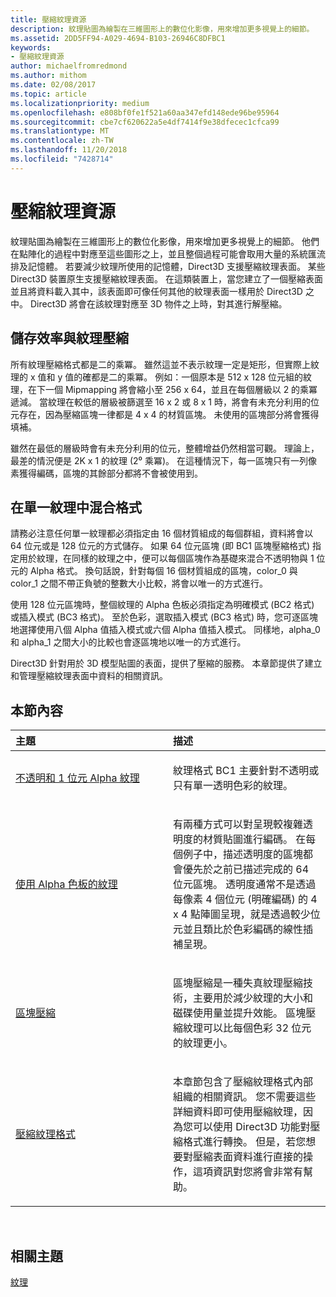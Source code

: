 ```yaml
---
title: 壓縮紋理資源
description: 紋理貼圖為繪製在三維圖形上的數位化影像，用來增加更多視覺上的細節。
ms.assetid: 2DD5FF94-A029-4694-B103-26946C8DFBC1
keywords:
- 壓縮紋理資源
author: michaelfromredmond
ms.author: mithom
ms.date: 02/08/2017
ms.topic: article
ms.localizationpriority: medium
ms.openlocfilehash: e808bf0fe1f521a60aa347efd148ede96be95964
ms.sourcegitcommit: cbe7cf620622a5e4df7414f9e38dfecec1cfca99
ms.translationtype: MT
ms.contentlocale: zh-TW
ms.lasthandoff: 11/20/2018
ms.locfileid: "7428714"
---
```

# <a name="compressed-texture-resources"></a>壓縮紋理資源


紋理貼圖為繪製在三維圖形上的數位化影像，用來增加更多視覺上的細節。 他們在點陣化的過程中對應至這些圖形之上，並且整個過程可能會取用大量的系統匯流排及記憶體。 若要減少紋理所使用的記憶體，Direct3D 支援壓縮紋理表面。 某些 Direct3D 裝置原生支援壓縮紋理表面。 在這類裝置上，當您建立了一個壓縮表面並且將資料載入其中，該表面即可像任何其他的紋理表面一樣用於 Direct3D 之中。 Direct3D 將會在該紋理對應至 3D 物件之上時，對其進行解壓縮。

## <a name="span-idstorage-efficiency-and-texture-compressionspanspan-idstorage-efficiency-and-texture-compressionspanspan-idstorage-efficiency-and-texture-compressionspanstorage-efficiency-and-texture-compression"></a><span id="Storage-Efficiency-and-Texture-Compression"></span><span id="storage-efficiency-and-texture-compression"></span><span id="STORAGE-EFFICIENCY-AND-TEXTURE-COMPRESSION"></span>儲存效率與紋理壓縮


所有紋理壓縮格式都是二的乘冪。 雖然這並不表示紋理一定是矩形，但實際上紋理的 x 值和 y 值的確都是二的乘冪。 例如：一個原本是 512 x 128 位元組的紋理，在下一個 Mipmapping 將會縮小至 256 x 64，並且在每個層級以 2 的乘冪遞減。 當紋理在較低的層級被篩選至 16 x 2 或 8 x 1 時，將會有未充分利用的位元存在，因為壓縮區塊一律都是 4 x 4 的材質區塊。 未使用的區塊部分將會獲得填補。

雖然在最低的層級時會有未充分利用的位元，整體增益仍然相當可觀。 理論上，最差的情況便是 2K x 1 的紋理 (2⁰ 乘冪)。 在這種情況下，每一區塊只有一列像素獲得編碼，區塊的其餘部分都將不會被使用到。

## <a name="span-idmixing-formats-within-a-single-texturespanspan-idmixing-formats-within-a-single-texturespanspan-idmixing-formats-within-a-single-texturespanmixing-formats-within-a-single-texture"></a><span id="Mixing-Formats-Within-a-Single-Texture"></span><span id="mixing-formats-within-a-single-texture"></span><span id="MIXING-FORMATS-WITHIN-A-SINGLE-TEXTURE"></span>在單一紋理中混合格式


請務必注意任何單一紋理都必須指定由 16 個材質組成的每個群組，資料將會以 64 位元或是 128 位元的方式儲存。 如果 64 位元區塊 (即 BC1 區塊壓縮格式) 指定用於紋理，在同樣的紋理之中，便可以每個區塊作為基礎來混合不透明物與 1 位元的 Alpha 格式。 換句話說，針對每個 16 個材質組成的區塊，color\_0 與 color\_1 之間不帶正負號的整數大小比較，將會以唯一的方式進行。

使用 128 位元區塊時，整個紋理的 Alpha 色板必須指定為明確模式 (BC2 格式) 或插入模式 (BC3 格式)。 至於色彩，選取插入模式 (BC3 格式) 時，您可逐區塊地選擇使用八個 Alpha 值插入模式或六個 Alpha 值插入模式。 同樣地，alpha\_0 和 alpha\_1 之間大小的比較也會逐區塊地以唯一的方式進行。

Direct3D 針對用於 3D 模型貼圖的表面，提供了壓縮的服務。 本章節提供了建立和管理壓縮紋理表面中資料的相關資訊。

## <a name="span-idin-this-sectionspanin-this-section"></a><span id="in-this-section"></span>本節內容


<table>
<colgroup>
<col width="50%" />
<col width="50%" />
</colgroup>
<thead>
<tr class="header">
<th align="left">主題</th>
<th align="left">描述</th>
</tr>
</thead>
<tbody>
<tr class="odd">
<td align="left"><p><a href="opaque-and-1-bit-alpha-textures.md">不透明和 1 位元 Alpha 紋理</a></p></td>
<td align="left"><p>紋理格式 BC1 主要針對不透明或只有單一透明色彩的紋理。</p></td>
</tr>
<tr class="even">
<td align="left"><p><a href="textures-with-alpha-channels.md">使用 Alpha 色板的紋理</a></p></td>
<td align="left"><p>有兩種方式可以對呈現較複雜透明度的材質貼圖進行編碼。 在每個例子中，描述透明度的區塊都會優先於之前已描述完成的 64 位元區塊。 透明度通常不是透過每像素 4 個位元 (明確編碼) 的 4 x 4 點陣圖呈現，就是透過較少位元並且類比於色彩編碼的線性插補呈現。</p></td>
</tr>
<tr class="odd">
<td align="left"><p><a href="block-compression.md">區塊壓縮</a></p></td>
<td align="left"><p>區塊壓縮是一種失真紋理壓縮技術，主要用於減少紋理的大小和磁碟使用量並提升效能。 區塊壓縮紋理可以比每個色彩 32 位元的紋理更小。</p></td>
</tr>
<tr class="even">
<td align="left"><p><a href="compressed-texture-formats.md">壓縮紋理格式</a></p></td>
<td align="left"><p>本章節包含了壓縮紋理格式內部組織的相關資訊。 您不需要這些詳細資料即可使用壓縮紋理，因為您可以使用 Direct3D 功能對壓縮格式進行轉換。 但是，若您想要對壓縮表面資料進行直接的操作，這項資訊對您將會非常有幫助。</p></td>
</tr>
</tbody>
</table>

 

## <a name="span-idrelated-topicsspanrelated-topics"></a><span id="related-topics"></span>相關主題


[紋理](textures.md)

 

 




